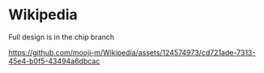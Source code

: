 # Wikipedia

Full design is in the chip branch

https://github.com/mooji-m/Wikipedia/assets/124574973/cd721ade-7313-45e4-b0f5-43494a6dbcac


